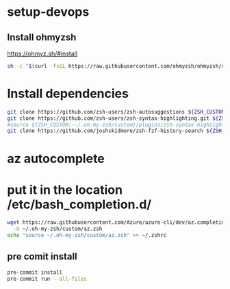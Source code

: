 # setup-devops

## Install ohmyzsh
https://ohmyz.sh/#install
```bash
sh -c "$(curl -fsSL https://raw.githubusercontent.com/ohmyzsh/ohmyzsh/master/tools/install.sh)"
```

# Install dependencies
```bash
git clone https://github.com/zsh-users/zsh-autosuggestions ${ZSH_CUSTOM:-~/.oh-my-zsh/custom}/plugins/zsh-autosuggestions
git clone https://github.com/zsh-users/zsh-syntax-highlighting.git ${ZSH_CUSTOM:-~/.oh-my-zsh/custom}/plugins/zsh-syntax-highlighting
#source ${ZSH_CUSTOM:-~/.oh-my-zsh/custom}/plugins/zsh-syntax-highlighting/zsh-syntax-highlighting.zsh
git clone https://github.com/joshskidmore/zsh-fzf-history-search ${ZSH_CUSTOM:-~/.oh-my-zsh/custom}/plugins/zsh-fzf-history-search
```

# az autocomplete
# put it in the location /etc/bash_completion.d/

```bash
wget https://raw.githubusercontent.com/Azure/azure-cli/dev/az.completion \
  -O ~/.oh-my-zsh/custom/az.zsh
echo "source ~/.oh-my-zsh/custom/az.zsh" >> ~/.zshrc
```

## pre comit install
```bash
pre-commit install
pre-commit run --all-files
```

